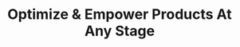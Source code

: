 ---
title: Optimize &amp; Empower Products At Any Stage
description: "Startup-focused engineering services: MVP development, fractional CTO, Rails teams. 95% client retention, 8+ years developer experience. Launch in 8-12 weeks ✓"

headline: We optimize technology
excerpt: From technical strategy and innovation to talent acquisition and software development, we help empower products and teams at any stage.

cover_image: "careers-browse-apply-preapre.jpeg"

metatags:
  image: og-services.jpg

testimonial:
  name: Andrew Gansler
  position: Ruby on Rails Developer
  company: JetThoughts
  website: "#"
  content: “The best company I worked for, and I'm not just saying this as a current employee. In fact that's my second career session at JetThoughts after a 2 year break at a different company.”
  who: Current Employee (3+ Years)
  image: "john-doe.jpg"


---